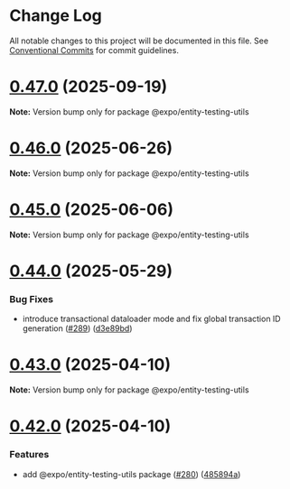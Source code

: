 # Change Log

All notable changes to this project will be documented in this file.
See [Conventional Commits](https://conventionalcommits.org) for commit guidelines.

# [0.47.0](https://github.com/expo/entity/compare/v0.46.0...v0.47.0) (2025-09-19)

**Note:** Version bump only for package @expo/entity-testing-utils

# [0.46.0](https://github.com/expo/entity/compare/v0.45.0...v0.46.0) (2025-06-26)

**Note:** Version bump only for package @expo/entity-testing-utils

# [0.45.0](https://github.com/expo/entity/compare/v0.44.0...v0.45.0) (2025-06-06)

**Note:** Version bump only for package @expo/entity-testing-utils

# [0.44.0](https://github.com/expo/entity/compare/v0.43.0...v0.44.0) (2025-05-29)

### Bug Fixes

- introduce transactional dataloader mode and fix global transaction ID generation ([#289](https://github.com/expo/entity/issues/289)) ([d3e89bd](https://github.com/expo/entity/commit/d3e89bdd82e6df5c5b35522bc3574fd9e1cfddff))

# [0.43.0](https://github.com/expo/entity/compare/v0.42.0...v0.43.0) (2025-04-10)

**Note:** Version bump only for package @expo/entity-testing-utils

# [0.42.0](https://github.com/expo/entity/compare/v0.41.0...v0.42.0) (2025-04-10)

### Features

- add @expo/entity-testing-utils package ([#280](https://github.com/expo/entity/issues/280)) ([485894a](https://github.com/expo/entity/commit/485894af16e233d533a9480285bbda56812cbe0b))
